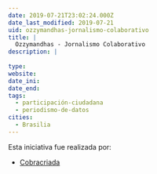 ```yaml
---
date: 2019-07-21T23:02:24.000Z
date_last_modified: 2019-07-21
uid: ozzymandhas-jornalismo-colaborativo
title: |
  Ozzymandhas - Jornalismo Colaborativo
description: |
  
type: 
website: 
date_ini: 
date_end: 
tags:
  - participación-ciudadana
  - periodismo-de-datos
cities: 
  - Brasilia
---
```


Esta iniciativa fue realizada por:

- [Cobracriada](/organizaciones/cobracriada)
